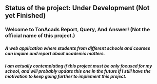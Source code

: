<h2 align="left">Status of the project: Under Development (Not yet Finished)</h2>

###

<h3 align="left">Welcome to TonAcads Report, Query, And Answer! (Not the official name of this project.)</h3>

###

<h5 align="left">A web application where students from different schools and courses can inquire and report about academic matters.</h5>

###

<h5 align="left">I am actually contemplating if this project must be only focused for my school, and will probably update this one in the future if I still have the motivation to keep going further to implement this project.</h5>

###
